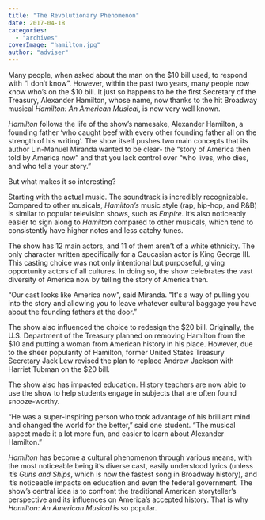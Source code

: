 ```yaml
---
title: "The Revolutionary Phenomenon"
date: 2017-04-18
categories: 
  - "archives"
coverImage: "hamilton.jpg"
author: "adviser"
---
```


Many people, when asked about the man on the $10 bill used, to respond with “I don’t know”. However, within the past two years, many people now know who’s on the $10 bill. It just so happens to be the first Secretary of the Treasury, Alexander Hamilton, whose name, now thanks to the hit Broadway musical _Hamilton: An American Musical_, is now very well known.

_Hamilton_ follows the life of the show’s namesake, Alexander Hamilton, a founding father ‘who caught beef with every other founding father all on the strength of his writing’. The show itself pushes two main concepts that its author Lin-Manuel Miranda wanted to be clear- the “story of America then told by America now” and that you lack control over “who lives, who dies, and who tells your story.”

But what makes it so interesting?

Starting with the actual music. The soundtrack is incredibly recognizable. Compared to other musicals, _Hamilton’s_ music style (rap, hip-hop, and R&B) is similar to popular television shows, such as _Empire._ It’s also noticeably easier to sign along to _Hamilton_ compared to other musicals, which tend to consistently have higher notes and less catchy tunes.

The show has 12 main actors, and 11 of them aren’t of a white ethnicity. The only character written specifically for a Caucasian actor is King George III. This casting choice was not only intentional but purposeful, giving opportunity actors of all cultures. In doing so, the show celebrates the vast diversity of America now by telling the story of America then.

“Our cast looks like America now", said Miranda. "It's a way of pulling you into the story and allowing you to leave whatever cultural baggage you have about the founding fathers at the door.”

The show also influenced the choice to redesign the $20 bill. Originally, the U.S. Department of the Treasury planned on removing Hamilton from the $10 and putting a woman from American history in his place. However, due to the sheer popularity of Hamilton, former United States Treasury Secretary Jack Lew revised the plan to replace Andrew Jackson with Harriet Tubman on the $20 bill.

The show also has impacted education. History teachers are now able to use the show to help students engage in subjects that are often found snooze-worthy.

“He was a super-inspiring person who took advantage of his brilliant mind and changed the world for the better,” said one student. “The musical aspect made it a lot more fun, and easier to learn about Alexander Hamilton.”

_Hamilton_ has become a cultural phenomenon through various means, with the most noticeable being it’s diverse cast, easily understood lyrics (unless it’s _Guns and Ships_, which is now the fastest song in Broadway history), and it’s noticeable impacts on education and even the federal government. The show’s central idea is to confront the traditional American storyteller’s perspective and its influences on America’s accepted history. That is why _Hamilton: An American Musical_ is so popular.
